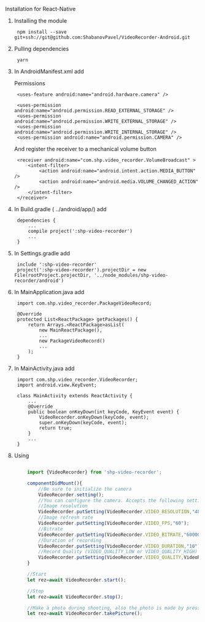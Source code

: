 Installation for React-Native

1. Installing the module

        npm install --save git+ssh://git@github.com:ShabanovPavel/VideoRecorder-Android.git


2. Pulling dependencies

        yarn


3. In  AndroidManifest.xml add 

    Permissions 

        <uses-feature android:name="android.hardware.camera" />

        <uses-permission android:name="android.permission.READ_EXTERNAL_STORAGE" />
        <uses-permission android:name="android.permission.WRITE_EXTERNAL_STORAGE" />
        <uses-permission android:name="android.permission.WRITE_INTERNAL_STORAGE" />
        <uses-permission android:name="android.permission.CAMERA" />

    And register the receiver to a mechanical volume button
    
        <receiver android:name="com.shp.video_recorder.VolumeBroadcast" >
            <intent-filter>
                <action android:name="android.intent.action.MEDIA_BUTTON" />
                <action android:name="android.media.VOLUME_CHANGED_ACTION" /> 
            </intent-filter>
        </receiver>


4. In Build.gradle ( ../android/app/) add

        dependencies {
            ...
            compile project(':shp-video-recorder')
            ...
        }


5. In Settings.gradle add

        include ':shp-video-recorder'
        project(':shp-video-recorder').projectDir = new File(rootProject.projectDir, '../node_modules/shp-video-recorder/android')


6. In MainApplication.java add
    
        import com.shp.video_recorder.PackageVideoRecord;

        @Override
        protected List<ReactPackage> getPackages() {
            return Arrays.<ReactPackage>asList(
                new MainReactPackage(),
                ...
                new PackageVideoRecord()
                ...
            );
        }


7. In MainActivity.java add 

        import com.shp.video_recorder.VideoRecorder;
        import android.view.KeyEvent;
        
        class MainActivity extends ReactActivity {
            ...
            @Override 
            public boolean onKeyDown(int keyCode, KeyEvent event) {
                VideoRecorder.onKeyDown(keyCode, event);
                super.onKeyDown(keyCode, event);
                return true;
            }
            ... 
        }


8. Using

```javascript

        import {VideoRecorder} from 'shp-video-recorder';

        componentDidMount(){
            //Be sure to initialize the camera
            VideoRecorder.setting();
            //You can configure the camera. Accepts the following settings
            //Image resolution
            VideoRecorder.putSetting(VideoRecorder.VIDEO_RESOLUTION,"480x320");
            //Image refresh rate
            VideoRecorder.putSetting(VideoRecorder.VIDEO_FPS,"60");
            //Bitrate 
            VideoRecorder.putSetting(VideoRecorder.VIDEO_BITRATE,"600000");
            //Duration of recording
            VideoRecorder.putSetting(VideoRecorder.VIDEO_DURATION,"10");
            //Record Quality (VIDEO_QUALITY_LOW or VIDEO_QUALITY_HIGH)
            VideoRecorder.putSetting(VideoRecorder.VIDEO_QUALITY,VideoRecorder.VIDEO_QUALITY_LOW);
        }

        //Start
        let rez=await VideoRecorder.start();

        //Stop
        let rez=await VideoRecorder.stop();

        //Make a photo during shooting, also the photo is made by pressing the volume button
        let rez=await VideoRecorder.takePicture();

```



